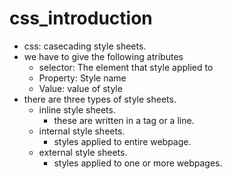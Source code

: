 # css_introduction
  - css: casecading style sheets.
  - we have to give the following atributes
    - selector: The element that style applied to
    - Property: Style name
    - Value: value of style
  - there are three types of style sheets.
    - inline style sheets.
      - these are written in a tag or a line.
    - internal style sheets.
      - styles applied to entire webpage.
    - external style sheets.
      - styles applied to one or more webpages.